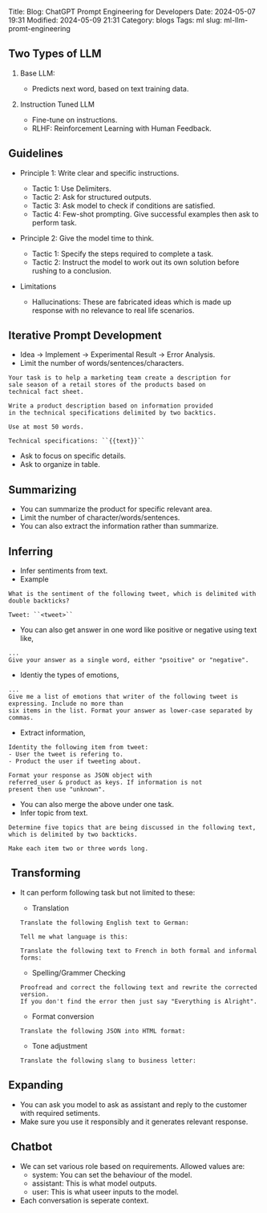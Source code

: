 Title: Blog: ChatGPT Prompt Engineering for Developers
Date: 2024-05-07 19:31
Modified: 2024-05-09 21:31
Category: blogs
Tags: ml
slug: ml-llm-promt-engineering

## Two Types of LLM

1. Base LLM:

    * Predicts next word, based on text training data.

2. Instruction Tuned LLM

    * Fine-tune on instructions.
    * RLHF: Reinforcement Learning with Human Feedback.

## Guidelines

* Principle 1: Write clear and specific instructions.

  * Tactic 1: Use Delimiters.
  * Tactic 2: Ask for structured outputs.
  * Tactic 3: Ask model to check if conditions are satisfied.
  * Tactic 4: Few-shot prompting. Give successful examples then ask to perform task.

* Principle 2: Give the model time to think.

  * Tactic 1: Specify the steps required to complete a task.
  * Tactic 2: Instruct the model to work out its own solution before rushing to a conclusion.

* Limitations
  * Hallucinations: These are fabricated ideas which is made up response with no relevance to real life scenarios.

## Iterative Prompt Development

* Idea -> Implement -> Experimental Result -> Error Analysis.
* Limit the number of words/sentences/characters.

```text
Your task is to help a marketing team create a description for 
sale season of a retail stores of the products based on 
technical fact sheet.

Write a product description based on information provided
in the technical specifications delimited by two backtics.

Use at most 50 words.

Technical specifications: ``{{text}}``
```

* Ask to focus on specific details.
* Ask to organize in table.

## Summarizing

* You can summarize the product for specific relevant area.
* Limit the number of character/words/sentences.
* You can also extract the information rather than summarize.

## Inferring

* Infer sentiments from text.
* Example

```text
What is the sentiment of the following tweet, which is delimited with double backticks?

Tweet: ``<tweet>``
```

* You can also get answer in one word like positive or negative using text like,

```text
...
Give your answer as a single word, either "psoitive" or "negative".
```

* Identiy the types of emotions,

```text
...
Give me a list of emotions that writer of the following tweet is expressing. Include no more than
six items in the list. Format your answer as lower-case separated by commas. 
```

* Extract information,

```text
Identity the following item from tweet:
- User the tweet is refering to.
- Product the user if tweeting about.

Format your response as JSON object with 
referred_user & product as keys. If information is not
present then use "unknown".
```

* You can also merge the above under one task.
* Infer topic from text.

```text
Determine five topics that are being discussed in the following text,
which is delimited by two backticks.

Make each item two or three words long.

```

##  Transforming

* It can perform following task but not limited to these:
  * Translation

  ```text
  Translate the following English text to German:
  ```

  ```text
  Tell me what language is this:
  ```

  ```text
  Translate the following text to French in both formal and informal forms:
  ```

  * Spelling/Grammer Checking

  ```text
  Proofread and correct the following text and rewrite the corrected version.
  If you don't find the error then just say "Everything is Alright".
  ```

  * Format conversion

  ```text
  Translate the following JSON into HTML format:
  ```

  * Tone adjustment

  ```text
  Translate the following slang to business letter:
  ```

## Expanding

* You can ask you model to ask as assistant and reply to the customer with required setiments.
* Make sure you use it responsibly and it generates relevant response.

##  Chatbot

* We can set various role based on requirements. Allowed values are:
  * system: You can set the behaviour of the model.
  * assistant: This is what model outputs.
  * user: This is what useer inputs to the model.
* Each conversation is seperate context.
